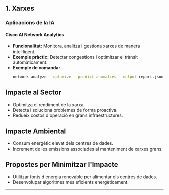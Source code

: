 ## **1. Xarxes**

### Aplicacions de la IA
#### Cisco AI Network Analytics
- **Funcionalitat:** Monitora, analitza i gestiona xarxes de manera intel·ligent.
- **Exemple pràctic:** Detectar congestions i optimitzar el trànsit automàticament.
- **Exemple de comanda:**
  ```bash
  network-analyze --optimize --predict-anomalies --output report.json
## Impacte al Sector
- Optimitza el rendiment de la xarxa.
- Detecta i soluciona problemes de forma proactiva.
- Redueix costos d'operació en grans infraestructures.

## Impacte Ambiental
- Consum energètic elevat dels centres de dades.
- Increment de les emissions associades al manteniment de xarxes grans.

## Propostes per Minimitzar l'Impacte
- Utilitzar fonts d'energia renovable per alimentar els centres de dades.
- Desenvolupar algoritmes més eficients energèticament.

---
